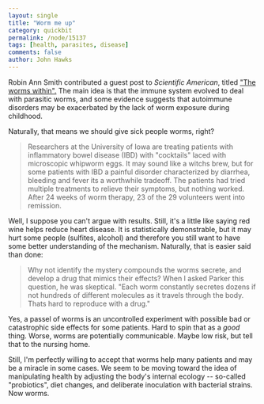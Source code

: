 ```yaml
---
layout: single 
title: "Worm me up" 
category: quickbit
permalink: /node/15137
tags: [health, parasites, disease] 
comments: false 
author: John Hawks 
---
```


Robin Ann Smith contributed a guest post to <i>Scientific American</i>, titled <a href="http://www.scientificamerican.com/blog/post.cfm?id=the-worms-within-2010-12-17">"The worms within".</a> The main idea is that the immune system evolved to deal with parasitic worms, and some evidence suggests that autoimmune disorders may be exacerbated by the lack of worm exposure during childhood. 

Naturally, that means we should give sick people worms, right? 

<blockquote>Researchers at the University of Iowa are treating patients with inflammatory bowel disease (IBD) with "cocktails" laced with microscopic whipworm eggs. It may sound like a witchs brew, but for some patients with IBD  a painful disorder characterized by diarrhea, bleeding and fever  its a worthwhile tradeoff. The patients had tried multiple treatments to relieve their symptoms, but nothing worked. After 24 weeks of worm therapy, 23 of the 29 volunteers went into remission.</blockquote>

Well, I suppose you can't argue with results. Still, it's a little like saying red wine helps reduce heart disease. It is statistically demonstrable, but it may hurt some people (sulfites, alcohol) and therefore you still want to have some better understanding of the mechanism. Naturally, that is easier said than done: 

<blockquote>Why not identify the mystery compounds the worms secrete, and develop a drug that mimics their effects? When I asked Parker this question, he was skeptical. "Each worm constantly secretes dozens if not hundreds of different molecules as it travels through the body. Thats hard to reproduce with a drug."</blockquote>

Yes, a passel of worms is an uncontrolled experiment with possible bad or catastrophic side effects for some patients. Hard to spin that as a <i>good</i> thing. Worse, worms are potentially communicable. Maybe low risk, but tell that to the nursing home. 

Still, I'm perfectly willing to accept that worms help many patients and may be a miracle in some cases. We seem to be moving toward the idea of manipulating health by adjusting the body's internal ecology -- so-called "probiotics", diet changes, and deliberate inoculation with bacterial strains. Now worms. 



